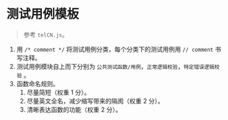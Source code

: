 

# 测试用例模板
> 参考 `telCN.js`。

1. 用 `/* comment */` 将测试用例分类，每个分类下的测试用例用 `// comment` 书写注释。
1. 测试用例模块自上而下分别为 `公共测试函数/用例`，`正常逻辑校验`，`特定错误逻辑校验` 。
1. 函数命名规则。
    1. 尽量简短（权重 1 分）。
    1. 尽量英文全名，减少缩写带来的隔阂（权重 2 分）。
    1. 清晰表达函数的功能（权重 2 分）。
